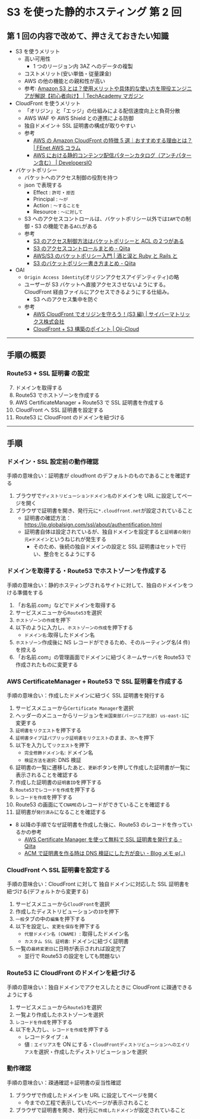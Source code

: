 # S3 を使った静的ホスティング 第 2 回

## 第 1 回の内容で改めて、押さえておきたい知識

-   S3 を使うメリット
    -   高い可用性
        -   1 つのリージョン内 3AZ へのデータの複製
    -   コストメリット(安い単価・従量課金)
    -   AWS の他の機能との親和性が高い
    -   参考: [Amazon S3 とは？使用メリットや具体的な使い方を現役エンジニアが解説【初心者向け】 | TechAcademy マガジン](https://techacademy.jp/magazine/22676)
-   CloudFront を使うメリット
    -   「オリジン」と「エッジ」の仕組みによる配信速度向上と負荷分散
    -   AWS WAF や AWS Shield との連携による防御
    -   独自ドメイン＋ SSL 証明書の構成が取りやすい
    -   参考
        -   [AWS の Amazon CloudFront の特徴 5 選｜おすすめする理由とは？ | FEnet AWS コラム](https://www.fenet.jp/aws/column/aws-beginner/325/)
        -   [AWS における静的コンテンツ配信パターンカタログ（アンチパターン含む） | DevelopersIO](https://dev.classmethod.jp/articles/static-contents-delivery-patterns/)
-   バケットポリシー
    -   バケットへのアクセス制御の役割を持つ
    -   json で表現する
        -   Effect : `許可`・`拒否`
        -   Principal : `～が`
        -   Action : `～することを`
        -   Resource : `～に対して`
    -   S3 へのアクセスコントロールは、バケットポリシー以外では`IAM`での制御・S3 の機能である`ACL`がある
    -   参考
        -   [S3 のアクセス制御方法はバケットポリシーと ACL の２つがある](https://aws.darcy-it.com/s3-security/)
        -   [S3 のアクセスコントロールまとめ - Qiita](https://qiita.com/ryo0301/items/791c0a666feeea0a704c#acl-1)
        -   [AWS/S3 のバケットポリシー入門 | 酒と涙と Ruby と Rails と](https://morizyun.github.io/infrastructure/aws-s3-bucket-policy.html)
        -   [S3 のバケットポリシー書き方まとめ - Qiita](https://qiita.com/irico/items/a3ab1f8ebf1ece9cc783)
-   OAI
    -   `Origin Access Identity`(オリジンアクセスアイデンティティ)の略
    -   ユーザーが S3 バケットへ直接アクセスさせないようにする。CloudFront 経由ファイルにアクセスできるようにする仕組み。
        -   S3 へのアクセス集中を防ぐ
    -   参考
        -   [AWS CloudFront でオリジンを守ろう！(S3 編) | サイバーマトリックス株式会社](https://www.cybermatrix.co/blog/waf/aws-cloudfront-passlimit-s3/)
        -   [CloudFront + S3 構築のポイント | Oji-Cloud](https://oji-cloud.net/2021/01/02/post-5754/)

---

## 手順の概要

### Route53 + SSL 証明書 の設定

7. ドメインを取得する
8. Route53 でホストゾーンを作成する
9. AWS CertificateManager + Route53 で SSL 証明書を作成する
10. CloudFront へ SSL 証明書を設定する
11. Route53 に CloudFront のドメインを紐づける

---

## 手順

### ドメイン・SSL 設定前の動作確認

手順の意味合い：証明書が cloudfront のデフォルトのものであることを確認する

1. ブラウザで`ディストリビューションドメイン名`のドメインを URL に設定してページを開く
2. ブラウザで証明書を開き、発行元に`*.cloudfront.net`が設定されていること
    - 証明書の確認方法：https://jp.globalsign.com/ssl/about/authentification.html
    - 証明書自体は設定されているが、独自ドメインを設定すると`証明書の発行元≠ドメイン`というねじれが発生する
        - そのため、後続の独自ドメインの設定と SSL 証明書はセットで行い、整合をとるようにする

### ドメインを取得する・Route53 でホストゾーンを作成する

手順の意味合い：静的ホスティングされるサイトに対して、独自のドメインをつける準備をする

1. 「お名前.com」などでドメインを取得する
2. サービスメニューから`Route53`を選択
3. `ホストゾーンの作成`を押下
4. 以下のように入力し、`ホストゾーンの作成`を押下する
    - `ドメイン名`:取得したドメイン名
5. `ホストゾーン`作成後に NS レコードができるため、そのルーティング名(4 件)を控える
6. 「お名前.com」の管理画面でドメインに紐づくネームサーバを Route53 で作成されたものに変更する

### AWS CertificateManager + Route53 で SSL 証明書を作成する

手順の意味合い：作成したドメインに紐づく SSL 証明書を発行する

1. サービスメニューから`Certificate Manager`を選択
2. ヘッダーのメニューからリージョンを`米国東部(バージニア北部) us-east-1`に変更する
3. `証明書をリクエスト`を押下する
4. `証明書タイプ`は`パブリック証明書をリクエスト`のまま、`次へ`を押下
5. 以下を入力して`リクエスト`を押下
    - `完全修飾ドメイン名`: ドメイン名
    - `検証方法を選択`: DNS 検証
6. 証明書の一覧に遷移したあと、`更新`ボタンを押して作成した証明書が一覧に表示されることを確認する
7. 作成した証明書の`証明書ID`を押下する
8. `Route53でレコードを作成`を押下する
9. `レコードを作成`を押下する
10. Route53 の画面にて`CNAME`のレコードができていることを確認する
11. 証明書が`発行済み`になることを確認する

-   8 以降の手順でなぜ証明書を作成した後に、Route53 のレコードを作っているかの参考
    -   [AWS Certificate Manager を使って無料で SSL 証明書を発行する - Qiita](https://qiita.com/masatomix/items/7c90f1a625c736af5a81)
    -   [ACM で証明書を作る時は DNS 検証にした方が良い - Blog メモ φ(..)](https://blog.nightonly.com/2020/08/16/acm%E3%81%A7%E8%A8%BC%E6%98%8E%E6%9B%B8%E3%82%92%E4%BD%9C%E3%82%8B%E6%99%82%E3%81%AFdns%E6%A4%9C%E8%A8%BC%E3%81%AB%E3%81%97%E3%81%9F%E6%96%B9%E3%81%8C%E8%89%AF%E3%81%84/)

### CloudFront へ SSL 証明書を設定する

手順の意味合い：CloudFront に対して 独自ドメインに対応した SSL 証明書を紐づける(デフォルトから変更する)

1. サービスメニューから`CloudFront`を選択
2. 作成したディストリビューションの`ID`を押下
3. `一般`タブの中の`編集`を押下する
4. 以下を設定し、`変更を保存`を押下する
    - `代替ドメイン名 (CNAME) `: 取得したドメイン名
    - `カスタム SSL 証明書`: ドメインに紐づく証明書
5. 一覧の`最終変更日`に日時が表示されれば設定完了
    - 並行で Route53 の設定をしても問題ない

### Route53 に CloudFront のドメインを紐づける

手順の意味合い：独自ドメインでアクセスしたときに CloudFront に疎通できるようにする

1. サービスメニューから`Route53`を選択
2. 一覧より作成したホストゾーンを選択
3. `レコードを作成`を押下する
4. 以下を入力し、`レコードを作成`を押下する
    - レコードタイプ : `A`
    - 値 : `エイリアス`を ON にする・`CloudFrontディストリビューションへのエイリアス`を選択・作成したディストリビューションを選択

### 動作確認

手順の意味合い：疎通確認＋証明書の妥当性確認

1. ブラウザで作成したドメインを URL に設定してページを開く
    - 今までの工程で表示していたページが表示されること
2. ブラウザで証明書を開き、発行元に`作成したドメイン`が設定されていること
